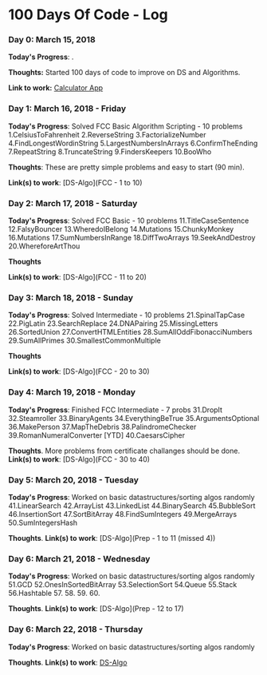 # 100 Days Of Code - Log

### Day 0: March 15, 2018

**Today's Progress**: .

**Thoughts:** Started 100 days of code to improve on DS and Algorithms.

**Link to work:** [Calculator App](http://www.example.com)

### Day 1: March 16, 2018 - Friday

**Today's Progress**: Solved FCC Basic Algorithm Scripting - 10 problems
1.CelsiusToFahrenheit
2.ReverseString
3.FactorializeNumber
4.FindLongestWordinString
5.LargestNumbersInArrays
6.ConfirmTheEnding
7.RepeatString
8.TruncateString
9.FindersKeepers
10.BooWho


**Thoughts**: These are pretty simple problems and easy to start (90 min).

**Link(s) to work**: [DS-Algo](FCC - 1 to 10)


### Day 2: March 17, 2018 - Saturday

**Today's Progress**: Solved FCC Basic - 10 problems
11.TitleCaseSentence
12.FalsyBouncer
13.WheredoIBelong
14.Mutations
15.ChunkyMonkey
16.Mutations
17.SumNumbersInRange
18.DiffTwoArrays
19.SeekAndDestroy
20.WhereforeArtThou

**Thoughts**

**Link(s) to work**: [DS-Algo](FCC - 11 to 20)


### Day 3: March 18, 2018 - Sunday

**Today's Progress**: Solved Intermediate - 10 problems
21.SpinalTapCase
22.PigLatin
23.SearchReplace
24.DNAPairing
25.MissingLetters
26.SortedUnion
27.ConvertHTMLEntities
28.SumAllOddFibonacciNumbers
29.SumAllPrimes
30.SmallestCommonMultiple

**Thoughts**

**Link(s) to work**: [DS-Algo](FCC - 20 to 30)


### Day 4: March 19, 2018 - Monday

**Today's Progress**: Finished FCC Intermediate - 7 probs
31.DropIt
32.Steamroller
33.BinaryAgents
34.EverythingBeTrue
35.ArgumentsOptional
36.MakePerson
37.MapTheDebris
38.PalindromeChecker
39.RomanNumeralConverter [YTD]
40.CaesarsCipher


**Thoughts**. More problems from certificate challanges should be done.
**Link(s) to work**: [DS-Algo](FCC - 30 to 40)

### Day 5: March 20, 2018 - Tuesday

**Today's Progress**: Worked on basic datastructures/sorting algos randomly
41.LinearSearch
42.ArrayList
43.LinkedList
44.BinarySearch
45.BubbleSort
46.InsertionSort
47.SortBitArray
48.FindSumIntegers
49.MergeArrays
50.SumIntegersHash


**Thoughts**.
**Link(s) to work**: [DS-Algo](Prep - 1 to 11 (missed 4))

### Day 6: March 21, 2018 - Wednesday

**Today's Progress**: Worked on basic datastructures/sorting algos randomly
51.GCD
52.OnesInSortedBitArray
53.SelectionSort
54.Queue
55.Stack
56.Hashtable
57.
58.
59.
60.


**Thoughts**.
**Link(s) to work**: [DS-Algo](Prep - 12 to 17)

### Day 6: March 22, 2018 - Thursday

**Today's Progress**: Worked on basic datastructures/sorting algos randomly



**Thoughts**.
**Link(s) to work**: [DS-Algo]()
